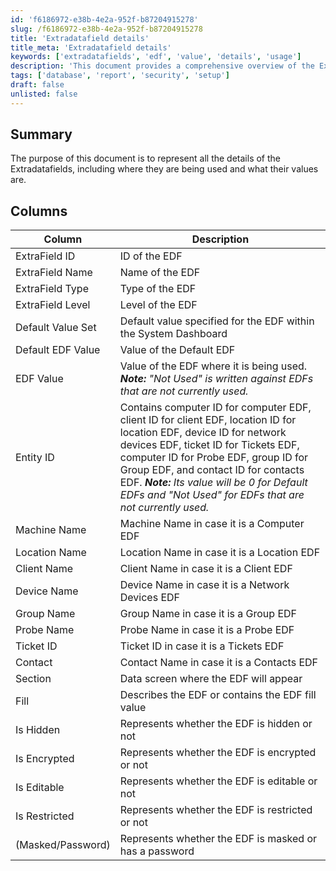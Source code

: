 ```yaml
---
id: 'f6186972-e38b-4e2a-952f-b87204915278'
slug: /f6186972-e38b-4e2a-952f-b87204915278
title: 'Extradatafield details'
title_meta: 'Extradatafield details'
keywords: ['extradatafields', 'edf', 'value', 'details', 'usage']
description: 'This document provides a comprehensive overview of the Extradatafields (EDF), including their details, usage, and values within the system. It lists various attributes of the EDFs, such as ID, name, type, level, and associated values, along with notes on their usage status.'
tags: ['database', 'report', 'security', 'setup']
draft: false
unlisted: false
---
```


## Summary

The purpose of this document is to represent all the details of the Extradatafields, including where they are being used and what their values are.

## Columns

| Column                     | Description                                                                                      |
|---------------------------|--------------------------------------------------------------------------------------------------|
| ExtraField ID             | ID of the EDF                                                                                   |
| ExtraField Name           | Name of the EDF                                                                                 |
| ExtraField Type           | Type of the EDF                                                                                 |
| ExtraField Level          | Level of the EDF                                                                                |
| Default Value Set         | Default value specified for the EDF within the System Dashboard                                 |
| Default EDF Value         | Value of the Default EDF                                                                         |
| EDF Value                 | Value of the EDF where it is being used. <em><strong>Note:</strong> "Not Used" is written against EDFs that are not currently used.</em> |
| Entity ID                 | Contains computer ID for computer EDF, client ID for client EDF, location ID for location EDF, device ID for network devices EDF, ticket ID for Tickets EDF, computer ID for Probe EDF, group ID for Group EDF, and contact ID for contacts EDF. <em><strong>Note:</strong> Its value will be 0 for Default EDFs and "Not Used" for EDFs that are not currently used.</em> |
| Machine Name              | Machine Name in case it is a Computer EDF                                                      |
| Location Name             | Location Name in case it is a Location EDF                                                     |
| Client Name               | Client Name in case it is a Client EDF                                                         |
| Device Name               | Device Name in case it is a Network Devices EDF                                                |
| Group Name                | Group Name in case it is a Group EDF                                                           |
| Probe Name                | Probe Name in case it is a Probe EDF                                                            |
| Ticket ID                 | Ticket ID in case it is a Tickets EDF                                                            |
| Contact                   | Contact Name in case it is a Contacts EDF                                                       |
| Section                   | Data screen where the EDF will appear                                                            |
| Fill                      | Describes the EDF or contains the EDF fill value                                                |
| Is Hidden                 | Represents whether the EDF is hidden or not                                                     |
| Is Encrypted              | Represents whether the EDF is encrypted or not                                                  |
| Is Editable               | Represents whether the EDF is editable or not                                                   |
| Is Restricted             | Represents whether the EDF is restricted or not                                                 |
| (Masked/Password)         | Represents whether the EDF is masked or has a password                                          |